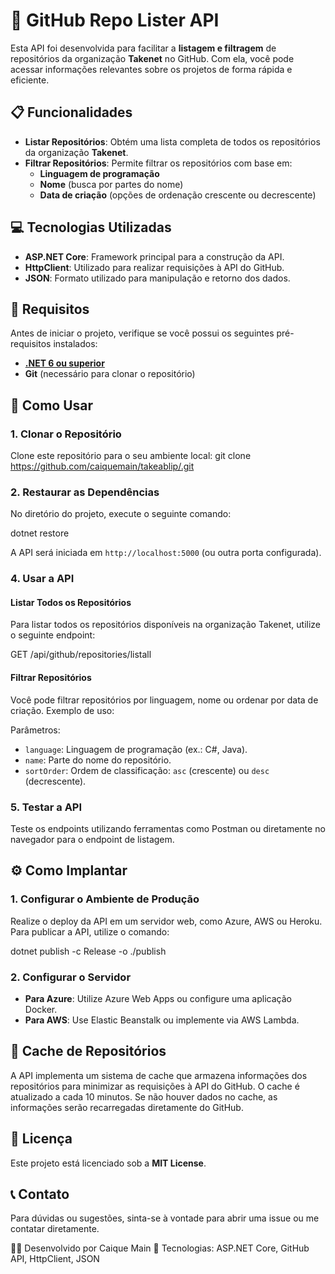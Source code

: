 # 🚀 GitHub Repo Lister API

Esta API foi desenvolvida para facilitar a **listagem e filtragem** de repositórios da organização **Takenet** no GitHub. Com ela, você pode acessar informações relevantes sobre os projetos de forma rápida e eficiente.

## 📋 Funcionalidades

- **Listar Repositórios**: Obtém uma lista completa de todos os repositórios da organização **Takenet**.
- **Filtrar Repositórios**: Permite filtrar os repositórios com base em:
  - **Linguagem de programação**
  - **Nome** (busca por partes do nome)
  - **Data de criação** (opções de ordenação crescente ou decrescente)

## 💻 Tecnologias Utilizadas

- **ASP.NET Core**: Framework principal para a construção da API.
- **HttpClient**: Utilizado para realizar requisições à API do GitHub.
- **JSON**: Formato utilizado para manipulação e retorno dos dados.

## 🔧 Requisitos

Antes de iniciar o projeto, verifique se você possui os seguintes pré-requisitos instalados:

- [**.NET 6 ou superior**](https://dotnet.microsoft.com/download)
- **Git** (necessário para clonar o repositório)

## 🚀 Como Usar

### 1. Clonar o Repositório

Clone este repositório para o seu ambiente local:
git clone https://github.com/caiquemain/takeablip/.git

### 2. Restaurar as Dependências

No diretório do projeto, execute o seguinte comando:

dotnet restore


A API será iniciada em `http://localhost:5000` (ou outra porta configurada).

### 4. Usar a API

#### Listar Todos os Repositórios

Para listar todos os repositórios disponíveis na organização Takenet, utilize o seguinte endpoint:

GET /api/github/repositories/listall


#### Filtrar Repositórios

Você pode filtrar repositórios por linguagem, nome ou ordenar por data de criação. Exemplo de uso:


Parâmetros:
- `language`: Linguagem de programação (ex.: C#, Java).
- `name`: Parte do nome do repositório.
- `sortOrder`: Ordem de classificação: `asc` (crescente) ou `desc` (decrescente).

### 5. Testar a API

Teste os endpoints utilizando ferramentas como Postman ou diretamente no navegador para o endpoint de listagem.

## ⚙️ Como Implantar

### 1. Configurar o Ambiente de Produção

Realize o deploy da API em um servidor web, como Azure, AWS ou Heroku. Para publicar a API, utilize o comando:

dotnet publish -c Release -o ./publish


### 2. Configurar o Servidor

- **Para Azure**: Utilize Azure Web Apps ou configure uma aplicação Docker.
- **Para AWS**: Use Elastic Beanstalk ou implemente via AWS Lambda.

## 🧰 Cache de Repositórios

A API implementa um sistema de cache que armazena informações dos repositórios para minimizar as requisições à API do GitHub. O cache é atualizado a cada 10 minutos. Se não houver dados no cache, as informações serão recarregadas diretamente do GitHub.

## 📄 Licença

Este projeto está licenciado sob a **MIT License**.

## 📞 Contato

Para dúvidas ou sugestões, sinta-se à vontade para abrir uma issue ou me contatar diretamente.

👨‍💻 Desenvolvido por Caique Main
🔧 Tecnologias: ASP.NET Core, GitHub API, HttpClient, JSON  
